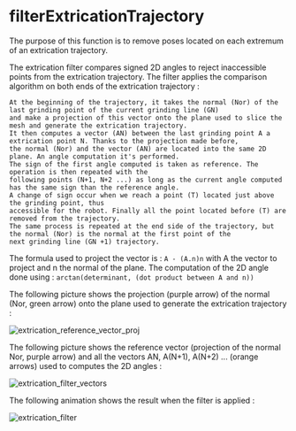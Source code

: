 # filterExtricationTrajectory

The purpose of this function is to remove poses located on each extremum of an extrication trajectory.

The extrication filter compares signed 2D angles to reject inaccessible points from the extrication trajectory.
The filter applies the comparison algorithm on both ends of the extrication trajectory :

	At the beginning of the trajectory, it takes the normal (Nor) of the last grinding point of the current grinding line (GN)
	and make a projection of this vector onto the plane used to slice the mesh and generate the extrication trajectory.
	It then computes a vector (AN) between the last grinding point A a extrication point N. Thanks to the projection made before,
	the normal (Nor) and the vector (AN) are located into the same 2D plane. An angle computation it's performed.
	The sign of the first angle computed is taken as reference. The operation is then repeated with the
	following points (N+1, N+2 ...) as long as the current angle computed has the same sign than the reference angle.
	A change of sign occur when we reach a point (T) located just above the grinding point, thus
	accessible for the robot. Finally all the point located before (T) are removed from the trajectory.
	The same process is repeated at the end side of the trajectory, but the normal (Nor) is the normal at the first point of the
	next grinding line (GN +1) trajectory.

The formula used to project the vector is : `A - (A.n)n` with A the vector to project and n the normal of the plane.
The computation of the 2D angle done using : `arctan(determinant, (dot product between A and n))`

The following picture shows the projection (purple arrow) of the normal (Nor, green arrow) onto the plane used to generate the extrication trajectory :

![extrication_reference_vector_proj](extrication_reference_vector_proj.png)

The following picture shows the reference vector (projection of the normal Nor, purple arrow) and all the vectors AN, A(N+1), A(N+2) ... (orange arrows) used to computes
the 2D angles :

![extrication_filter_vectors](extrication_filter_vectors.png)

The following animation shows the result when the filter is applied :

![extrication_filter](extrication_filter.gif)
